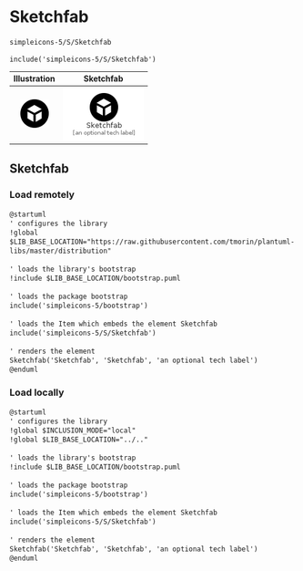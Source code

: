 # Sketchfab


```text
simpleicons-5/S/Sketchfab
```

```text
include('simpleicons-5/S/Sketchfab')
```



| Illustration | Sketchfab |
| :---: | :---: |
| ![illustration for Illustration](../../simpleicons-5/S/Sketchfab.png) | ![illustration for Sketchfab](../../simpleicons-5/S/Sketchfab.Local.png) |




## Sketchfab

### Load remotely
```plantuml
@startuml
' configures the library
!global $LIB_BASE_LOCATION="https://raw.githubusercontent.com/tmorin/plantuml-libs/master/distribution"

' loads the library's bootstrap
!include $LIB_BASE_LOCATION/bootstrap.puml

' loads the package bootstrap
include('simpleicons-5/bootstrap')

' loads the Item which embeds the element Sketchfab
include('simpleicons-5/S/Sketchfab')

' renders the element
Sketchfab('Sketchfab', 'Sketchfab', 'an optional tech label')
@enduml
```

### Load locally
```plantuml
@startuml
' configures the library
!global $INCLUSION_MODE="local"
!global $LIB_BASE_LOCATION="../.."

' loads the library's bootstrap
!include $LIB_BASE_LOCATION/bootstrap.puml

' loads the package bootstrap
include('simpleicons-5/bootstrap')

' loads the Item which embeds the element Sketchfab
include('simpleicons-5/S/Sketchfab')

' renders the element
Sketchfab('Sketchfab', 'Sketchfab', 'an optional tech label')
@enduml
```

